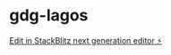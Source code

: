 # gdg-lagos

[Edit in StackBlitz next generation editor ⚡️](https://stackblitz.com/~/github.com/fellyph/gdg-lagos)